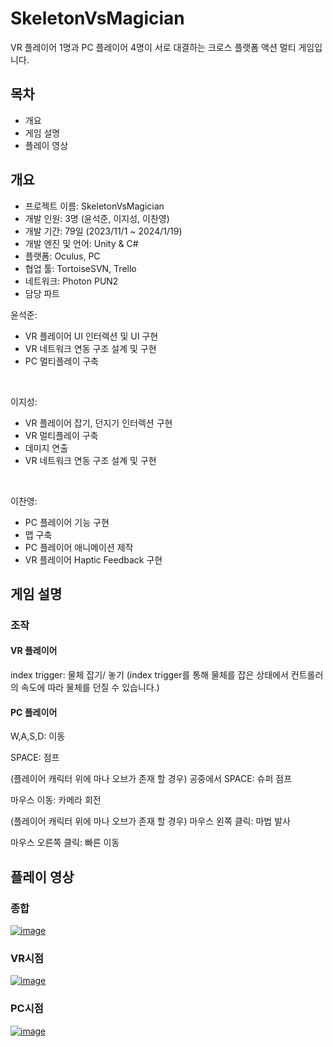 # SkeletonVsMagician
VR 플레이어 1명과 PC 플레이어 4명이 서로 대결하는 크로스 플랫폼 액션 멀티 게임입니다.

## 목차
- 개요
- 게임 설명
- 플레이 영상

## 개요
- 프로젝트 이름: SkeletonVsMagician
- 개발 인원: 3명 (윤석준, 이지성, 이찬영) 
- 개발 기간: 79일 (2023/11/1 ~ 2024/1/19)
- 개발 엔진 및 언어: Unity & C#
- 플랫폼: Oculus, PC
- 협업 툴: TortoiseSVN, Trello
- 네트워크: Photon PUN2
- 담당 파트
  
윤석준: 
 
- VR 플레이어 UI 인터렉션 및 UI 구현
- VR 네트워크 연동 구조 설계 및 구현
- PC 멀티플레이 구축

<br/>

이지성:

- VR 플레이어 잡기, 던지기 인터렉션 구현
- VR 멀티플레이 구축
- 데미지 연출
- VR 네트워크 연동 구조 설계 및 구현

<br/>

이찬영:

- PC 플레이어 기능 구현
- 맵 구축
- PC 플레이어 애니메이션 제작
- VR 플레이어 Haptic Feedback 구현
  
## 게임 설명
### 조작
#### VR 플레이어
index trigger: 물체 잡기/ 놓기
(index trigger를 통해 물체를 잡은 상태에서 컨트롤러의 속도에 따라 물체를 던질 수 있습니다.)

#### PC 플레이어
W,A,S,D: 이동

SPACE: 점프

(플레이어 캐릭터 위에 마나 오브가 존재 할 경우) 공중에서 SPACE: 슈퍼 점프

마우스 이동: 카메라 회전

(플레이어 캐릭터 위에 마나 오브가 존재 할 경우) 마우스 왼쪽 클릭: 마법 발사

마우스 오른쪽 클릭: 빠른 이동

## 플레이 영상
### 종합
[![image](https://github.com/sioem/SkeletonVsMagician/assets/92648650/56e624f9-e8bb-417b-8317-6fb614c7b734)](https://youtu.be/hhchZPFkR2U)

### VR시점
[![image](https://github.com/sioem/SkeletonVsMagician/assets/92648650/bfddb881-84df-468e-b23e-29fb14a82a33)](https://youtu.be/j0dzOClvjto)

### PC시점
[![image](https://github.com/sioem/SkeletonVsMagician/assets/92648650/6a47a638-cbcb-4aa1-b639-c4e2111daef2)](https://youtu.be/Wcclw2vWI2Q)



  
